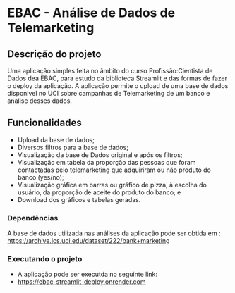 # EBAC -  Análise de Dados de Telemarketing

## Descrição do projeto

Uma aplicação simples feita no âmbito do curso Profissão:Cientista de Dados dea EBAC, para estudo da biblioteca Streamlit e das formas de fazer o deploy da aplicação.
A aplicação permite o upload de uma base de dados disponivel no UCI sobre campanhas de Telemarketing de um banco e analise desses dados.

## Funcionalidades

- Upload da base de dados;
- Diversos filtros para a base de dados;
- Visualização da base de Dados original e após os filtros;
- Visualização  em tabela da proporção das pessoas que foram contactadas pelo telemarketing que adquiriram ou não produto do banco (yes/no);
- Visualização gráfica em barras ou gráfico de pizza, à escolha do usuário, da proporção de aceite do produto do banco; e
- Download dos gráficos e tabelas geradas.

### Dependências

A base de dados utilizada nas análises da aplicação pode ser obtida em :
https://archive.ics.uci.edu/dataset/222/bank+marketing

### Executando o projeto

* A aplicação pode ser executda no seguinte link:
* https://ebac-streamlit-deploy.onrender.com

